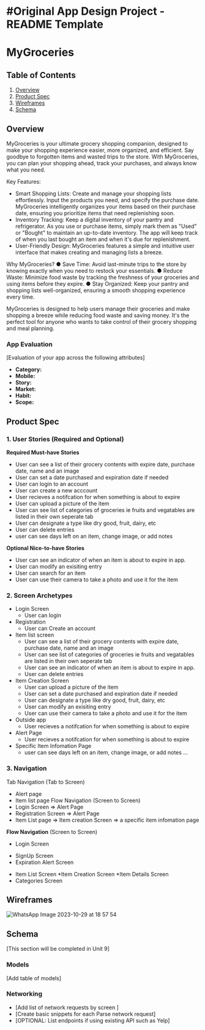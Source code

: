 #Original App Design Project - README Template
===

# MyGroceries

## Table of Contents

1. [Overview](#Overview)
2. [Product Spec](#Product-Spec)
3. [Wireframes](#Wireframes)
4. [Schema](#Schema)

## Overview
MyGroceries is your ultimate grocery shopping companion, designed to make your shopping experience easier, more organized, and efficient. Say goodbye to forgotten items and wasted trips to the store. With MyGroceries, you can plan your shopping ahead, track your purchases, and always know what you need.

Key Features:
-	Smart Shopping Lists: Create and manage your shopping lists effortlessly. Input the products you need, and specify the purchase date. MyGroceries intelligently organizes your items based on their purchase date, ensuring you prioritize items that need replenishing soon.
-	Inventory Tracking: Keep a digital inventory of your pantry and refrigerator. As you use or purchase items, simply mark them as "Used" or "Bought" to maintain an up-to-date inventory. The app will keep track of when you last bought an item and when it's due for replenishment.
-	User-Friendly Design: MyGroceries features a simple and intuitive user interface that makes creating and managing lists a breeze.

Why MyGroceries?
●	Save Time: Avoid last-minute trips to the store by knowing exactly when you need to restock your essentials.
●	Reduce Waste: Minimize food waste by tracking the freshness of your groceries and using items before they expire.
●	Stay Organized: Keep your pantry and shopping lists well-organized, ensuring a smooth shopping experience every time.

MyGroceries is designed to help users manage their groceries and make shopping a breeze while reducing food waste and saving money. It's the perfect tool for anyone who wants to take control of their grocery shopping and meal planning.

### App Evaluation

[Evaluation of your app across the following attributes]
- **Category:**
- **Mobile:**
- **Story:**
- **Market:**
- **Habit:**
- **Scope:**

## Product Spec
### 1. User Stories (Required and Optional)
**Required Must-have Stories**
* User can see a list of their grocery contents with expire date, purchase date, name and an image
* User can set a date purchased and expiration date if needed
* User can login to an account
* User can create a new acccount
* User recieves a notifcation for when something is about to expire
* User can upload a picture of the item
* User can see list of categories of groceries ie fruits and vegatables are listed in their own seperate tab
* User can designate a type like dry good, fruit, dairy, etc
* User can delete entries
* user can see days left on an item, change image, or add notes

**Optional Nice-to-have Stories**
* User can see an indicator of when an item is about to expire in app.
* User can modify an exisiting entry
* User can search for an item
* User can use their camera to take a photo and use it for the item
  
### 2. Screen Archetypes
* Login Screen
    * User can login 
* Registration
    * User can Create an account
* Item list screen
    *  User can see a list of their grocery contents with expire date, purchase date, name and an image
    *  User can see list of categories of groceries ie fruits and vegatables are listed in their own seperate tab
    *  User can see an indicator of when an item is about to expire in app.
    *  User can delete entries
* Item Creation Screen 
    *   User can upload a picture of the item
    *   User can set a date purchased and expiration date if needed
    *   User can designate a type like dry good, fruit, dairy, etc
    *   User can modify an exisiting entry
    *   User can use their camera to take a photo and use it for the item
* Outside app
    * User recieves a notifcation for when something is about to expire
* Alert Page
    *  User recieves a notifcation for when something is about to expire   
* Specific Item Infomation Page
    * user can see days left on an item, change image, or add notes
…
### 3. Navigation
Tab Navigation (Tab to Screen)
* Alert page
* Item list page 
Flow Navigation (Screen to Screen)
* Login Screen
    => Alert Page
* Registration Screen
    => Alert Page
* Item List page
    => Item creation Screen
    => a specific item infomation page
  

**Flow Navigation** (Screen to Screen)
- Login Screen
* SignUp Screen
* Expiration Alert Screen
- Item List Screen
  *Item Creation Screen
  *Item Details Screen
- Categories Screen

## Wireframes
![WhatsApp Image 2023-10-29 at 18 57 54](https://github.com/MyGroceriesTeam/Project/assets/124225302/c97fc885-df86-4d4f-aa7e-6e1a8a605ce3)


## Schema 

[This section will be completed in Unit 9]

### Models

[Add table of models]

### Networking

- [Add list of network requests by screen ]
- [Create basic snippets for each Parse network request]
- [OPTIONAL: List endpoints if using existing API such as Yelp]
